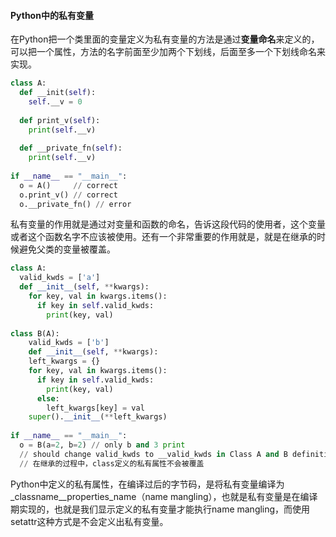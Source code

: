 #### Python中的私有变量

在Python把一个类里面的变量定义为私有变量的方法是通过**变量命名**来定义的，可以把一个属性，方法的名字前面至少加两个下划线，后面至多一个下划线命名来实现。

```python
class A:
  def __init(self):
    self.__v = 0
    
  def print_v(self):
    print(self.__v)
    
  def __private_fn(self):
    print(self.__v)
    
if __name__ == "__main__":
  o = A()     // correct
  o.print_v() // correct
  o.__private_fn() // error
```

私有变量的作用就是通过对变量和函数的命名，告诉这段代码的使用者，这个变量或者这个函数名字不应该被使用。还有一个非常重要的作用就是，就是在继承的时候避免父类的变量被覆盖。

```python
class A:
  valid_kwds = ['a']
  def __init__(self, **kwargs):
    for key, val in kwargs.items():
      if key in self.valid_kwds:
        print(key, val)
        
class B(A):
	valid_kwds = ['b']
 	def __init__(self, **kwargs):
    left_kwargs = {}
    for key, val in kwargs.items():
      if key in self.valid_kwds:
        print(key, val)
      else:
        left_kwargs[key] = val
    super().__init__(**left_kwargs)
 
if __name__ == "__main__":
  o = B(a=2, b=2) // only b and 3 print
  // should change valid_kwds to __valid_kwds in Class A and B definition
  // 在继承的过程中，class定义的私有属性不会被覆盖
```

Python中定义的私有属性，在编译过后的字节码，是将私有变量编译为\_classname\_\_properties_name（name mangling），也就是私有变量是在编译期实现的，也就是我们显示定义的私有变量才能执行name mangling，而使用setattr这种方式是不会定义出私有变量。